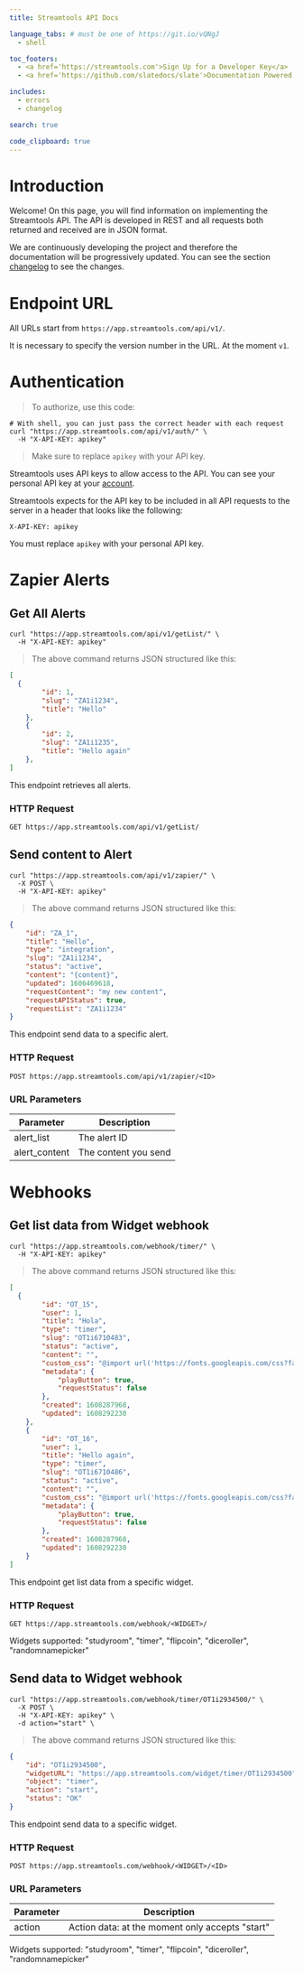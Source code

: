 ```yaml
---
title: Streamtools API Docs

language_tabs: # must be one of https://git.io/vQNgJ
  - shell

toc_footers:
  - <a href='https://streamtools.com'>Sign Up for a Developer Key</a>
  - <a href='https://github.com/slatedocs/slate'>Documentation Powered by Slate</a>

includes:
  - errors
  - changelog

search: true

code_clipboard: true
---
```


# Introduction

Welcome! On this page, you will find information on implementing the Streamtools API.
The API is developed in REST and all requests both returned and received are in JSON format.

We are continuously developing the project and therefore the documentation will be progressively updated. You can see the section [changelog](#changelog) to see the changes.

# Endpoint URL
All URLs start from `https://app.streamtools.com/api/v1/`.

It is necessary to specify the version number in the URL. At the moment `v1`.

# Authentication

> To authorize, use this code:

```shell
# With shell, you can just pass the correct header with each request
curl "https://app.streamtools.com/api/v1/auth/" \
  -H "X-API-KEY: apikey"
```


> Make sure to replace `apikey` with your API key.

Streamtools uses API keys to allow access to the API. You can see your personal API key at your [account](https://app.streamtools.com/account/).

Streamtools expects for the API key to be included in all API requests to the server in a header that looks like the following:

`X-API-KEY: apikey`

<aside class="notice">
You must replace <code>apikey</code> with your personal API key.
</aside>

# Zapier Alerts

## Get All Alerts

```shell
curl "https://app.streamtools.com/api/v1/getList/" \
  -H "X-API-KEY: apikey"
```

> The above command returns JSON structured like this:

```json
[
  {
        "id": 1,
        "slug": "ZA1i1234",
        "title": "Hello"
    },
    {
        "id": 2,
        "slug": "ZA1i1235",
        "title": "Hello again"
    },
]
```

This endpoint retrieves all alerts.

### HTTP Request

`GET https://app.streamtools.com/api/v1/getList/`

## Send content to Alert


```shell
curl "https://app.streamtools.com/api/v1/zapier/" \
  -X POST \
  -H "X-API-KEY: apikey"
```

> The above command returns JSON structured like this:

```json
{
    "id": "ZA_1",
    "title": "Hello",
    "type": "integration",
    "slug": "ZA1i1234",
    "status": "active",
    "content": "{content}",
    "updated": 1606469618,
    "requestContent": "my new content",
    "requestAPIStatus": true,
    "requestList": "ZA1i1234"
}
```

This endpoint send data to a specific alert.

### HTTP Request

`POST https://app.streamtools.com/api/v1/zapier/<ID>`

### URL Parameters

Parameter | Description
--------- | -----------
alert_list | The alert ID
alert_content | The content you send


# Webhooks
## Get list data from Widget webhook


```shell
curl "https://app.streamtools.com/webhook/timer/" \ 
  -H "X-API-KEY: apikey"
```

> The above command returns JSON structured like this:

```json
[
  {
        "id": "OT_15",
        "user": 1,
        "title": "Hola",
        "type": "timer",
        "slug": "OT1i6710483",
        "status": "active",
        "content": "",
        "custom_css": "@import url('https://fonts.googleapis.com/css?family=Open+Sans:100,300,400,500,700,900&display=swap');\r\n\r\nbody {\r\n  text-align: center;\r\n  vertical-align: middle;\r\n  font-family: monospace;\r\n  font-size: 40px;\r\n  font-family: 'Open Sans';\r\n  color: white;\r\n}\r\n\r\n#timer {\r\n  display: inline;\r\n}",
        "metadata": {
            "playButton": true,
            "requestStatus": false
        },
        "created": 1608287968,
        "updated": 1608292230
    },
    {
        "id": "OT_16",
        "user": 1,
        "title": "Hello again",
        "type": "timer",
        "slug": "OT1i6710486",
        "status": "active",
        "content": "",
        "custom_css": "@import url('https://fonts.googleapis.com/css?family=Open+Sans:100,300,400,500,700,900&display=swap');\r\n\r\nbody {\r\n  text-align: center;\r\n  vertical-align: middle;\r\n  font-family: monospace;\r\n  font-size: 40px;\r\n  font-family: 'Open Sans';\r\n  color: white;\r\n}\r\n\r\n#timer {\r\n  display: inline;\r\n}",
        "metadata": {
            "playButton": true,
            "requestStatus": false
        },
        "created": 1608287968,
        "updated": 1608292230
    }
]
```

This endpoint get list data from a specific widget.

### HTTP Request

`GET https://app.streamtools.com/webhook/<WIDGET>/`

<aside class="notice">
Widgets supported: "studyroom", "timer", "flipcoin", "diceroller", "randomnamepicker"
</aside>

## Send data to Widget webhook


```shell
curl "https://app.streamtools.com/webhook/timer/OT1i2934500/" \
  -X POST \
  -H "X-API-KEY: apikey" \
  -d action="start" \
```

> The above command returns JSON structured like this:

```json
{
    "id": "OT1i2934500",
    "widgetURL": "https://app.streamtools.com/widget/timer/OT1i2934500",
    "object": "timer",
    "action": "start",
    "status": "OK"
}
```

This endpoint send data to a specific widget.

### HTTP Request

`POST https://app.streamtools.com/webhook/<WIDGET>/<ID>`

### URL Parameters

Parameter | Description
--------- | -----------
action | Action data: at the moment only accepts "start"

<aside class="notice">
Widgets supported: "studyroom", "timer", "flipcoin", "diceroller", "randomnamepicker"
</aside>

